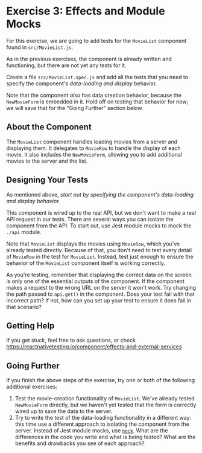 # Exercise 3: Effects and Module Mocks

For this exercise, we are going to add tests for the `MovieList` component found in `src/MovieList.js`.

As in the previous exercises, the component is already written and functioning, but there are not yet any tests for it.

Create a file `src/MovieList.spec.js` and add all the tests that you need to specify the component's *data-loading and display* behavior.

Note that the component *also* has data creation behavior, because the `NewMovieForm` is embedded in it. Hold off on testing that behavior for now; we will save that for the "Going Further" section below.

## About the Component

The `MovieList` component handles loading movies from a server and displaying them. It delegates to `MovieRow` to handle the display of each movie. It also includes the `NewMovieForm`, allowing you to add additional movies to the server and the list.

## Designing Your Tests

As mentioned above, *start out by specifying the component's data-loading and display behavior.*

This component is wired up to the real API, but we don't want to make a real API request in our tests. There are several ways you can isolate the component from the API. To start out, use Jest module mocks to mock the `./api` module.

Note that `MovieList` displays the movies using `MovieRow`, which you've already tested directly. Because of that, you don't need to test every detail of `MovieRow` in the test for `MovieList`. Instead, test just enough to ensure the behavior of the `MovieList` component itself is working correctly.

As you're testing, remember that displaying the correct data on the screen is only one of the essential outputs of the component. If the component makes a request to the wrong URL on the server it won't work. Try changing the path passed to `api.get()` in the component. Does your test fail with that incorrect path? If not, how can you set up your test to ensure it does fail in that scenario?

## Getting Help

If you get stuck, feel free to ask questions, or check <https://reactnativetesting.io/component/effects-and-external-services>

## Going Further

If you finish the above steps of the exercise, try one or both of the following additional exercises:

1. Test the movie-creation functionality of `MovieList`. We've already tested `NewMovieForm` directly, but we haven't yet tested that the form is correctly wired up to save the data to the server.
2. Try to write the test of the data-loading functionality in a different way: this time use a different approach to isolating the component from the server. Instead of Jest module mocks, use [`nock`](https://github.com/nock/nock#nock). What are the differences in the code you write and what is being tested? What are the benefits and drawbacks you see of each approach?
